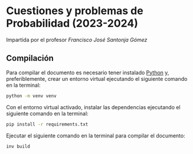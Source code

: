 # Cuestiones y problemas de Probabilidad (2023-2024)

Impartida por el profesor _Francisco José Santonja Gómez_

## Compilación

Para compilar el documento es necesario tener instalado
[Python](https://www.python.org/downloads/) y, preferiblemente, crear un
entorno virtual ejecutando el siguiente comando en la terminal:

```bash
python -m venv venv
```

Con el entorno virtual activado, instalar las dependencias ejecutando el
siguiente comando en la terminal:

```bash
pip install -r requirements.txt
```

Ejecutar el siguiente comando en la terminal para compilar el documento:
    
```bash
inv build
```
